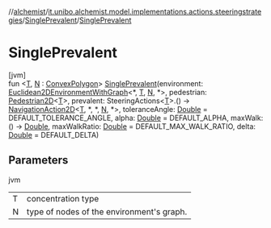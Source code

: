//[alchemist](../../../index.md)/[it.unibo.alchemist.model.implementations.actions.steeringstrategies](../index.md)/[SinglePrevalent](index.md)/[SinglePrevalent](-single-prevalent.md)

# SinglePrevalent

[jvm]\
fun <[T](index.md), [N](index.md) : [ConvexPolygon](../../it.unibo.alchemist.model.interfaces.geometry.euclidean2d/-convex-polygon/index.md)> [SinglePrevalent](-single-prevalent.md)(environment: [Euclidean2DEnvironmentWithGraph](../../it.unibo.alchemist.model.interfaces.environments/-euclidean2-d-environment-with-graph/index.md)<*, [T](index.md), [N](index.md), *>, pedestrian: [Pedestrian2D](../../it.unibo.alchemist.model.interfaces/-pedestrian2-d/index.md)<[T](index.md)>, prevalent: SteeringActions<[T](index.md)>.() -> [NavigationAction2D](../../it.unibo.alchemist.model.interfaces/index.md#-517309547%2FClasslikes%2F-267951372)<[T](index.md), *, *, [N](index.md), *>, toleranceAngle: [Double](https://kotlinlang.org/api/latest/jvm/stdlib/kotlin/-double/index.html) = DEFAULT_TOLERANCE_ANGLE, alpha: [Double](https://kotlinlang.org/api/latest/jvm/stdlib/kotlin/-double/index.html) = DEFAULT_ALPHA, maxWalk: () -> [Double](https://kotlinlang.org/api/latest/jvm/stdlib/kotlin/-double/index.html), maxWalkRatio: [Double](https://kotlinlang.org/api/latest/jvm/stdlib/kotlin/-double/index.html) = DEFAULT_MAX_WALK_RATIO, delta: [Double](https://kotlinlang.org/api/latest/jvm/stdlib/kotlin/-double/index.html) = DEFAULT_DELTA)

## Parameters

jvm

| | |
|---|---|
| T | concentration type |
| N | type of nodes of the environment's graph. |
